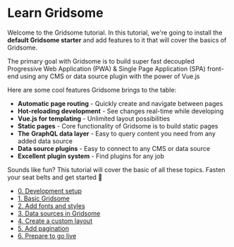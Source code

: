 # Learn Gridsome

Welcome to the Gridsome tutorial. In this tutorial, we're going to install the **default Gridsome starter** and add features to it that will cover the basics of Gridsome.

The primary goal with Gridsome is to build super fast decoupled Progressive Web Application (PWA) & Single Page Application (SPA) front-end using any CMS or data source plugin with the power of Vue.js

Here are some cool features Gridsome brings to the table:

- **Automatic page routing** - Quickly create and navigate between pages
- **Hot-reloading development** - See changes real-time while developing
- **Vue.js for templating** - Unlimited layout possibilities
- **Static pages** - Core functionality of Gridsome is to build static pages
- **The** **GraphQL data layer** - Easy to query content you need from any added data source
- **Data source plugins** - Easy to connect to any CMS or data source
- **Excellent** **plugin system** - Find plugins for any job

Sounds like fun? This tutorial will cover the basic of all these topics. Fasten your seat belts and get started 🚀 

- [0. Development setup](https://www.notion.so/f978446ceb68422d99cb08d27a6f2c2d)
- [1. Basic Gridsome](https://www.notion.so/22ef69be23bb412595dbeb5567303e2a)
- [2. Add fonts and styles](https://www.notion.so/526b40a2f7304ca2a1066231bff14993)
- [3. Data sources in Gridsome](https://www.notion.so/a5a7a6a373744c7783e2c441da00e87b)
- [4. Create a custom layout](https://www.notion.so/1563dcd0854e49e1b3801af6fc094c62)
- [5. Add pagination](https://www.notion.so/162dc4f4bfa8424f98020b343239c302)
- [6. Prepare to go live](https://www.notion.so/c85eb96572a349ef84ab926769534223)